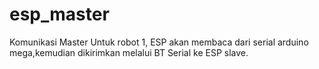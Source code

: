 # esp_master
Komunikasi Master Untuk robot 1,
ESP akan membaca dari serial arduino mega,kemudian dikirimkan melalui
BT Serial ke ESP slave.